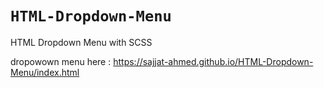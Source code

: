 # `HTML-Dropdown-Menu`
HTML Dropdown Menu with SCSS

dropowown menu here : 
https://sajjat-ahmed.github.io/HTML-Dropdown-Menu/index.html
